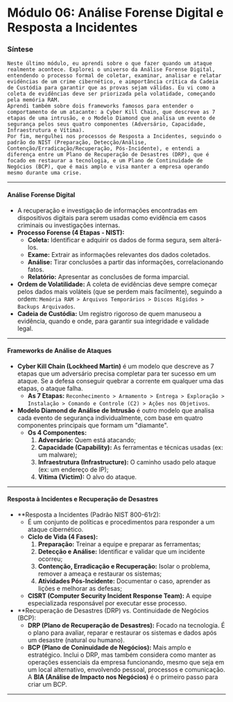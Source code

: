 # Módulo 06: Análise Forense Digital e Resposta a Incidentes

### Síntese
```
Neste último módulo, eu aprendi sobre o que fazer quando um ataque realmente acontece. Explorei o universo da Análise Forense Digital, entendendo o processo formal de coletar, examinar, analisar e relatar evidências de um crime cibernético, e aimportância crítica da Cadeia de Custódia para garantir que as provas sejam válidas. Eu vi como a coleta de evidências deve ser priorizada pela volatidade, começando pela memória RAM.
Aprendi também sobre dois frameworks famosos para entender o comportamento de um atacante: a Cyber Kill Chain, que descreve as 7 etapas de uma intrusão, e o Modelo Diamond que analisa um evento de segurança pelos seus quatro componentes (Adversário, Capacidade, Infraestrutura e Vítima).
Por fim, mergulhei nos processos de Resposta a Incidentes, seguindo o padrão do NIST (Preparação, Detecção/Análise, Contenção/Erradicação/Recuperação, Pós-Incidente), e entendi a diferença entre um Plano de Recuperação de Desastres (DRP), que é focado em restaurar a tecnologia, e um Plano de Continuidade de Negócios (BCP), que é mais amplo e visa manter a empresa operando mesmo durante uma crise.
```
---

#### Análise Forense Digital

- A recuperação e investigação de informações encontradas em dispositivos digitais para serem usadas como evidência em casos criminais ou investigações internas.
- **Processo Forense (4 Etapas - NIST):**
    - **Coleta:** Identificar e adquirir os dados de forma segura, sem alterá-los.
    - **Exame:** Extrair as informações relevantes dos dados coletados.
    - **Análise:** Tirar conclusões a partir das informações, correlacionando fatos.
    - **Relatório:** Apresentar as conclusões de forma imparcial.
- **Ordem de Volatilidade:** A coleta de evidências deve sempre começar pelos dados mais voláteis (que se perdem mais facilmente), seguindo a ordem: `Memória RAM > Arquivos Temporários > Discos Rígidos > Backups Arquivados`.
- **Cadeia de Custódia:** Um registro rigoroso de quem manuseou a evidência, quando e onde, para garantir sua integridade e validade legal.

---

#### Frameworks de Análise de Ataques

- **Cyber Kill Chain (Lockheed Martin)** é um modelo que descreve as 7 etapas que um adversário precisa completar para ter sucesso em um ataque. Se a defesa conseguir quebrar a corrente em qualquer uma das etapas, o ataque falha.
    - **As 7 Etapas:** `Reconhecimento > Armamento > Entrega > Exploração > Instalação > Comando e Controle (C2) > Ações nos Objetivos`.
- **Modelo Diamond de Análise de Intrusão** é outro modelo que analisa cada evento de segurança individualmente, com base em quatro componentes principais que formam um "diamante".
    - **Os 4 Componentes:**
        1. **Adversário:** Quem está atacando;
        2. **Capacidade (Capability):** As ferramentas e técnicas usadas (ex: um malware);
        3. **Infraestrutura (Infrastructure):** O caminho usado pelo ataque (ex: um endereço de IP);
        4. **Vítima (Victim):** O alvo do ataque.

--- 

#### Resposta à Incidentes e Recuperação de Desastres

- **Resposta a Incidentes (Padrão NIST 800-61r2):
    - É um conjunto de políticas e procedimentos para responder a um ataque cibernético.
    - **Ciclo de Vida (4 Fases):**
        1. **Preparação:** Treinar a equipe e preparar as ferramentas;
        2. **Detecção e Análise:** Identificar e validar que um incidente ocorreu;
        3. **Contenção, Erradicação e Recuperação:** Isolar o problema, remover a ameaça e restaurar os sistemas;
        4. **Atividades Pós-Incidente:** Documentar o caso, aprender as lições e melhorar as defesas;
    - **CISRT (Computer Security Incident Response Team):** A equipe especializada responsável por executar esse processo.
- **Recuperação de Desastres (DRP) vs. Continuidade de Negócios (BCP):
    - **DRP (Plano de Recuperação de Desastres):** Focado na tecnologia. É o plano para avaliar, reparar e restaurar os sistemas e dados após um desastre (natural ou humano).
    - **BCP (Plano de Coninuidade de Negócios):** Mais amplo e estratégico. Inclui o DRP, mas também considera como manter as operações essenciais da empresa funcionando, mesmo que seja em um local alternativo, envolvendo pessoal, processos e comunicação. A **BIA (Análise de Impacto nos Negócios)** é o primeiro passo para criar um BCP.
---